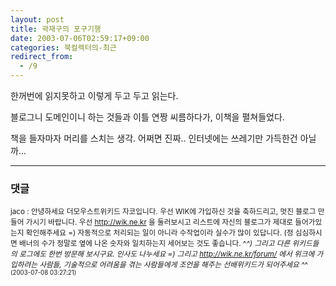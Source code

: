 ```yaml
---
layout: post
title: 곽재구의 포구기행
date: 2003-07-06T02:59:17+09:00
categories: 북컬렉터의-최근
redirect_from:
  - /9
---
```


한꺼번에 읽지못하고 이렇게 두고 두고 읽는다.

블로그니 도메인이니 하는 것들과 이틀 연짱 씨름하다가, 이책을 펼쳐들었다.

책을 들자마자 머리를 스치는 생각. 어쩌면 진짜.. 인터넷에는 쓰레기만 가득한건 아닐까...

* * *

### 댓글



<!--- cmt:12 --->
<!--- mail: --->
<!--- parent:0 --->

<small>jaco : 안녕하세요 더모우스트위키드 자코입니다. 우선 WIK에 가입하신 것을 축하드리고, 멋진 블로그 만들어 가시기 바랍니다.  우선 http://wik.ne.kr 을 둘러보시고 리스트에 자신의 블로그가 제대로 들어가있는지 확인해주세요 =) 자동적으로 처리되는 일이 아니라 수작업이라 실수가 많이 있답니다. (정 심심하시면 배너의 수가 정말로 옆에 나온 숫자와 일치하는지 세어보는 것도 좋습니다. ^_^)  그리고 다른 위키드들의 로그에도 한번 방문해 보시구요. 인사도 나누세요 =) 그리고 http://wik.ne.kr/forum/ 에서 위크에 가입하려는 사람들, 기술적으로 어려움을 겪는 사람들에게 조언을 해주는 선배위키드가 되어주세요 ^_^ <small>(2003-07-08 03:27:21)</small></small>
